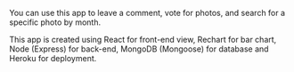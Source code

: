 You can use this app to leave a comment, vote for photos, and search for a specific photo by month.

This app is created using React for front-end view, Rechart for bar chart, Node (Express) for back-end, MongoDB (Mongoose) for database and Heroku for deployment. 
